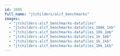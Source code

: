 ```yaml
---
id: 2605
full_name: "jtchilders/alcf_benchmarks"
images: 
  - "jtchilders-alcf_benchmarks-datafiles"
  - "jtchilders-alcf_benchmarks-datafiles_100k_1kb"
  - "jtchilders-alcf_benchmarks-datafiles_10k_1mb"
  - "jtchilders-alcf_benchmarks-datafiles_1k_1mb"
  - "jtchilders-alcf_benchmarks-datafiles_1k_1kb"
  - "jtchilders-alcf_benchmarks-datafiles_10k_1kb"
---
```

